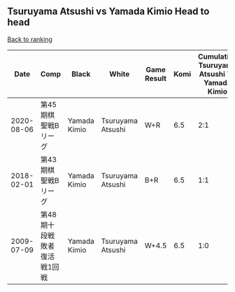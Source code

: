 ## Tsuruyama Atsushi vs Yamada Kimio Head to head

[Back to ranking](../../index.md)




| **Date** | **Comp** | **Black** | **White** | **Game Result** | **Komi** | **Cumulative Tsuruyama Atsushi Vs Yamada Kimio** | **Tsuruyama Atsushi Streak** | **Yamada Kimio Streak** | 
| --- | --- | --- | --- | --- | --- | --- | --- | --- |
| 2020-08-06 | 第45期棋聖戦Bリーグ | Yamada Kimio | Tsuruyama Atsushi | W+R | 6.5 | 2:1 | 1 | 0 | 
| 2018-02-01 | 第43期棋聖戦Bリーグ | Yamada Kimio | Tsuruyama Atsushi | B+R | 6.5 | 1:1 | 0 | 1 | 
| 2009-07-09 | 第48期十段戦敗者復活戦1回戦 | Yamada Kimio | Tsuruyama Atsushi | W+4.5 | 6.5 | 1:0 | 1 | 0 |




